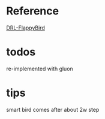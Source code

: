 
# Reference
[DRL-FlappyBird](https://github.com/li-haoran/DRL-FlappyBird)



# todos

re-implemented with gluon

# tips
smart bird comes after about 2w step